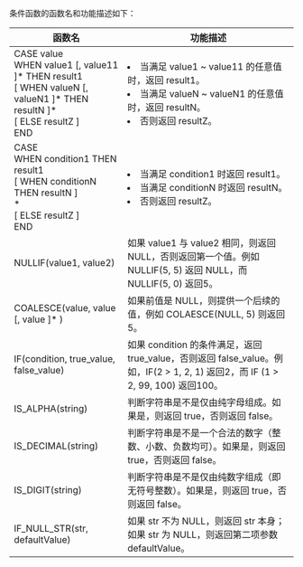 条件函数的函数名和功能描述如下：
<table>
<thead>
<tr>
<th>函数名</th>
<th>功能描述</th>
</tr>
</thead>
<tbody><tr>
<td>CASE value<br>WHEN value1 [, value11 ]* THEN result1<br>[ WHEN valueN [, valueN1 ]* THEN resultN ]*<br>[ ELSE resultZ ]<br>END</td>
<td><li>当满足 value1 ~ value11 的任意值时，返回 result1。</li><li>当满足 valueN ~ valueN1 的任意值时，返回 resultN。</li><li>否则返回 resultZ。</li></td>
</tr>
<tr>
<td>CASE<br>WHEN condition1 THEN result1<br>[ WHEN conditionN THEN resultN ]<br>*<br>[ ELSE resultZ ]<br>END</td>
<td><li>当满足 condition1 时返回 result1。</li><li>当满足 conditionN 时返回 resultN。</li><li>否则返回 resultZ。</li></td>
</tr>
<tr>
<td>NULLIF(value1, value2)</td>
<td>如果 value1 与 value2 相同，则返回 NULL，否则返回第一个值。例如 NULLIF(5, 5) 返回 NULL，而 NULLIF(5, 0) 返回5。</td>
</tr>
<tr>
<td>COALESCE(value, value [, value ]* )</td>
<td>如果前值是 NULL，则提供一个后续的值，例如 COLAESCE(NULL, 5) 则返回5。</td>
</tr>
<tr>
<td>IF(condition, true_value, false_value)</td>
<td>如果 condition 的条件满足，返回 true_value，否则返回 false_value。例如，IF(2 &gt; 1, 2, 1) 返回2，而 IF (1 &gt; 2, 99, 100) 返回100。</td>
</tr>
<tr>
<td>IS_ALPHA(string)</td>
<td>判断字符串是不是仅由纯字母组成。如果是，则返回 true，否则返回 false。</td>
</tr>
<tr>
<td>IS_DECIMAL(string)</td>
<td>判断字符串是不是一个合法的数字（整数、小数、负数均可）。如果是，则返回 true，否则返回 false。</td>
</tr>
<tr>
<td>IS_DIGIT(string)</td>
<td>判断字符串是不是仅由纯数字组成（即无符号整数）。如果是，则返回 true，否则返回 false。</td>
</tr>
<tr>
<td>IF_NULL_STR(str, defaultValue)</td>
<td>如果 str 不为 NULL，则返回 str 本身；如果 str 为 NULL，则返回第二项参数 defaultValue。</td>
</tr>
</tbody></table>
